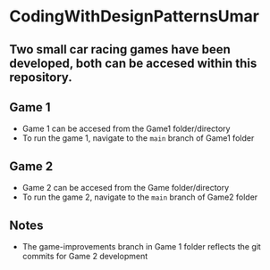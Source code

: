 # CodingWithDesignPatternsUmar

## Two small car racing games have been developed, both can be accesed within this repository.

## Game 1

- Game 1 can be accesed from the Game1 folder/directory 
- To run the game 1, navigate to the `main` branch of Game1 folder


## Game 2

- Game 2 can be accesed from the Game folder/directory
- To run the game 2, navigate to the `main` branch of Game2 folder


## Notes

- The game-improvements branch in Game 1 folder reflects the git commits for Game 2 development